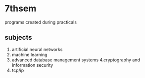 # 7thsem
programs created during practicals 
## subjects
1. artificial neural networks
2. machine learning
3. advanced database management systems
4.cryptography and information security
5. tcp/ip

